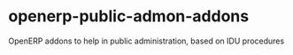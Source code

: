 openerp-public-admon-addons
===========================

OpenERP addons to help in public administration, based on IDU procedures
